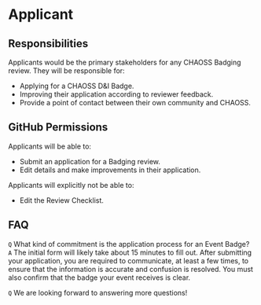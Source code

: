 # Applicant

## Responsibilities

Applicants would be the primary stakeholders for any CHAOSS Badging review. They will be responsible for:

* Applying for a CHAOSS D&I Badge.
* Improving their application according to reviewer feedback.
* Provide a point of contact between their own community and CHAOSS.

## GitHub Permissions

Applicants will be able to:

* Submit an application for a Badging review.
* Edit details and make improvements in their application.

Applicants will explicitly not be able to:

* Edit the Review Checklist.

## FAQ

`Q` What kind of commitment is the application process for an Event Badge?  
`A` The initial form will likely take about 15 minutes to fill out. After submitting your application, you are required to communicate, at least a few times, to ensure that the information is accurate and confusion is resolved. You must also confirm that the badge your event receives is clear.

`Q` We are looking forward to answering more questions!

